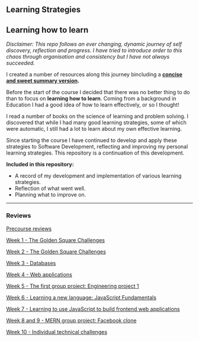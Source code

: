## Learning Strategies

## Learning how to learn

_Disclaimer: This repo follows an ever changing, dynamic journey of self discovery, reflection and progress. I have tried to introduce order to this chaos through organisation and consistency but I have not always succeeded._

I created a number of resources along this journey bincluding a **[concise and sweet summary version](https://github.com/AUTOMCAS/learning_journey/blob/main/learning_strategies/methods_for_effective_learning.md).**

Before the start of the course I decided that there was no better thing to do than to focus on **learning how to learn**. Coming from a background in Education I had a good idea of how to learn effectively, or so I thought!

I read a number of books on the science of learning and problem solving. I discovered that while I had many good learning strategies, some of which were automatic, I still had a lot to learn about my own effective learning.

Since starting the course I have continued to develop and apply these strategies to Software Development, reflecting and improving my personal learning strategies. This repository is a continuation of this development.

**Included in this repository:**

- A record of my development and implementation of various learning strategies.
- Reflection of what went well.
- Planning what to improve on.

---

### Reviews

[Precourse reviews](https://github.com/AUTOMCAS/learning_journey/tree/main/learning_strategies/precourse)

[Week 1 - The Golden Square Challenges](https://github.com/AUTOMCAS/learning_journey/blob/main/learning_strategies/weekly_reviews/week_1.md)

[Week 2 - The Golden Square Challenges](https://github.com/AUTOMCAS/learning_journey/blob/main/learning_strategies/weekly_reviews/week_2.md)

[Week 3 - Databases](https://github.com/AUTOMCAS/learning_journey/blob/main/learning_strategies/weekly_reviews/week_3.md)

[Week 4 - Web applications](https://github.com/AUTOMCAS/learning_journey/blob/main/learning_strategies/weekly_reviews/week_4.md)

[Week 5 - The first group project: Engineering project 1](https://github.com/AUTOMCAS/learning_journey/blob/main/learning_strategies/weekly_reviews/week_5.md)

[Week 6 - Learning a new language: JavaScript Fundamentals](https://github.com/AUTOMCAS/learning_journey/blob/main/learning_strategies/weekly_reviews/week_6.md)

[Week 7 - Learning to use JavaScript to build frontend web applications](https://github.com/AUTOMCAS/learning_journey/blob/main/learning_strategies/weekly_reviews/week_7.md)

[Week 8 and 9 - MERN group project: Facebook clone](https://github.com/AUTOMCAS/learning_journey/blob/main/learning_strategies/weekly_reviews/week_8_and_9.md)

[Week 10 - Individual technical challenges](https://github.com/AUTOMCAS/learning_journey/blob/main/learning_strategies/weekly_reviews/week_10.md)
